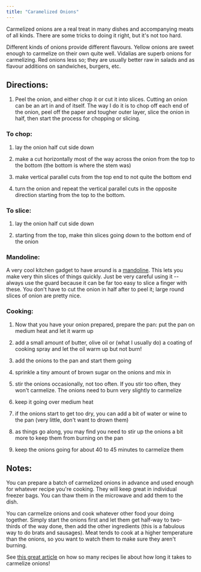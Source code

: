 ```yaml
---
title: "Caramelized Onions"
---
```


Carmelized onions are a real treat in many dishes and accompanying
meats of all kinds. There are some tricks to doing it right, but it's
not too hard.

Different kinds of onions provide different flavours. Yellow onions
are sweet enough to carmelize on their own quite well. Vidalias are
superb onions for carmelizing. Red onions less so; they are usually
better raw in salads and as flavour additions on sandwiches, burgers,
etc.

## Directions:

1.  Peel the onion, and either chop it or cut it into slices. Cutting an onion can be an art in and of itself. The way I do it is to chop off each end of the onion, peel off the paper and tougher outer layer, slice the onion in half, then start the process for chopping or slicing.

### To chop:

1. lay the onion half cut side down

1. make a cut horizontally most of the way across the onion from the top to the bottom (the bottom is where the stem was)

1. make vertical parallel cuts from the top end to not quite the bottom end

1. turn the onion and repeat the vertical parallel cuts in the opposite direction starting from the top to the bottom.

### To slice:

1. lay the onion half cut side down

1. starting from the top, make thin slices going down to the bottom end of the onion

### Mandoline:

A very cool kitchen gadget to have around is a [mandoline]. This lets
you make very thin slices of things quickly. Just be very careful
using it -- always use the guard because it can be far too easy to
slice a finger with these. You don't have to cut the onion in half
after to peel it; large round slices of onion are pretty nice.

### Cooking:

1.  Now that you have your onion prepared, prepare the pan: put the pan on medium heat and let it warm up

1.  add a small amount of butter, olive oil or (what I usually do) a coating of cooking spray and let the oil warm up but not burn!

1.  add the onions to the pan and start them going

1.  sprinkle a tiny amount of brown sugar on the onions and mix in

1.  stir the onions occasionally, not too often. If you stir too often, they won't carmelize. The onions need to burn very slightly to carmelize

1.  keep it going over medium heat

1.  if the onions start to get too dry, you can add a bit of water or wine to the pan (very little, don't want to drown them)

1.  as things go along, you may find you need to stir up the onions a bit more to keep them from burning on the pan

1.  keep the onions going for about 40 to 45 minutes to carmelize them

## Notes:

You can prepare a batch of carmelized onions in advance and used enough for whatever recipe you're cooking. They will keep great in individual freezer bags. You can thaw them in the microwave and add them to the dish.

You can carmelize onions and cook whatever other food your doing together. Simply start the onions first and let them get half-way to two-thirds of the way done, then add the other ingredients (this is a fabulous way to do brats and sausages). Meat tends to cook at a higher temperature than the onions, so you want to watch them to make sure they aren't burning.

See [this great article][salon article] on how so many recipes lie about how long it takes to carmelize onions!

[mandoline]: https://en.wikipedia.org/wiki/Mandoline
[salon article]: http://www.slate.com/articles/life/scocca/2012/05/how_to_cook_onions_why_recipe_writers_lie_and_lie_about_how_long_they_take_to_caramelize_.single.html

